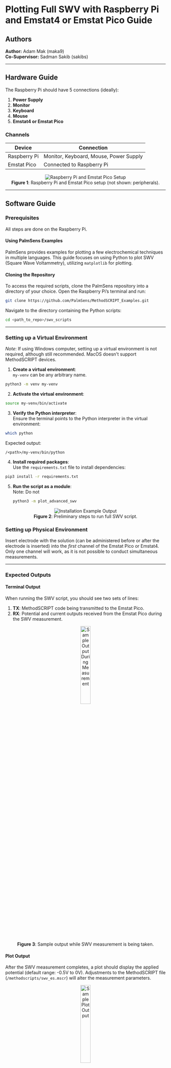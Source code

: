 # Plotting Full SWV with Raspberry Pi and Emstat4 or Emstat Pico Guide

## Authors
**Author:** Adam Mak (maka9)  
**Co-Supervisor:** Sadman Sakib (sakibs)

---

## Hardware Guide

The Raspberry Pi should have 5 connections (ideally):
1. **Power Supply**
2. **Monitor**
3. **Keyboard**
4. **Mouse**
5. **Emstat4 or Emstat Pico**

### Channels

| **Device**       | **Connection** |
|-------------------|----------------|
| Raspberry Pi      | Monitor, Keyboard, Mouse, Power Supply |
| Emstat Pico       | Connected to Raspberry Pi |

<div align="center">

![Raspberry Pi and Emstat Pico Setup](../doc_assets/hardware_setup.png)  
**Figure 1**: Raspberry Pi and Emstat Pico setup (not shown: peripherals).

</div>

---

## Software Guide

### Prerequisites
All steps are done on the Raspberry Pi.  

#### Using PalmSens Examples
PalmSens provides examples for plotting a few electrochemical techniques in multiple languages. This guide focuses on using Python to plot SWV (Square Wave Voltammetry), utilizing `matplotlib` for plotting.

#### Cloning the Repository
To access the required scripts, clone the PalmSens repository into a directory of your choice. Open the Raspberry Pi’s terminal and run:

```bash
git clone https://github.com/PalmSens/MethodSCRIPT_Examples.git
```

Navigate to the directory containing the Python scripts:

```bash
cd <path_to_repo>/swv_scripts
```

---

### Setting up a Virtual Environment
_Note_: If using Windows computer, setting up a virtual environment is not required, although still recommended. MacOS doesn't support MethodSCRIPT devices.
1. **Create a virtual environment**:  
  `my-venv` can be any arbitrary name.
  ```bash
  python3 -m venv my-venv
  ```

2. **Activate the virtual environment**:  
  ```bash
  source my-venv/bin/activate
  ```

3. **Verify the Python interpreter**:  
  Ensure the terminal points to the Python interpreter in the virtual environment:
  ```bash
  which python
  ```
  Expected output:  
  ```
  /<path>/my-venv/bin/python
  ```

4. **Install required packages**:  
  Use the `requirements.txt` file to install dependencies:
  ```bash
  pip3 install -r requirements.txt
  ```

5. **Run the script as a module**:  
  Note: Do not
   ```bash
   python3 -m plot_advanced_swv
   ```

<div align="center">

![Installation Example Output](../doc_assets/installation_example.jpg)  
**Figure 2**: Preliminary steps to run full SWV script.

</div>

### Setting up Physical Environment

Insert electrode with the solution (can be administered before or after the electrode is inserted) into the *first* channel of the Emstat Pico or Emstat4. Only one channel will work, as it is not possible to conduct simultaneous measurements.

---

### Expected Outputs

#### Terminal Output
When running the SWV script, you should see two sets of lines:  
1. **TX**: MethodSCRIPT code being transmitted to the Emstat Pico.  
2. **RX**: Potential and current outputs received from the Emstat Pico during the SWV measurement.

<div align="center">
<img src="../doc_assets/sample_output.jpg" alt="Sample Output During Measurement" width="25%"> 

**Figure 3**: Sample output while SWV measurement is being taken.

</div>

#### Plot Output
After the SWV measurement completes, a plot should display the applied potential (default range: -0.5V to 0V). Adjustments to the MethodSCRIPT file (`/methodscripts/swv_es.mscr`) will alter the measurement parameters.

<div align="center">
<img src="../doc_assets/sample_plot.jpg" alt="Sample Plot Output" width="25%">

**Figure 4**: Sample output when SWV measurement is finished (Shows -0.3V to 0.3V).

</div>

---

## Additional Notes
Recommended to run measurements with Emstat4. Emstat Pico was shown to have aliasing effects, that can be solved by using a second-order Butterworth filter.

To apply the butterworth filter to an SWV measurement, the measurement must be conducted first. Then, move the CSV output under `swv_scripts/output` to `swv_scripts/dev/butterworth/csv` and run `butterworth.py`, making sure that the CSV file path is correctly set. The filtered signal is outputted in `swv_scripts/dev/butterworth/output`.

<div align="center">

<img src="../doc_assets/ms_plot_swv_100hz_unfiltered.png" alt="Unfiltered SWV Plot" width="30%" style="margin-right: 10px;">
<img src="../doc_assets/ms_plot_swv_100hz_butterworth.png" alt="Butterworth Filtered SWV Plot" width="30%" style="margin-right: 10px;">
<img src="../doc_assets/ms_plot_swv_100hz_emstat4.png" alt="Emstat4 SWV Plot" width="30%">

</div>

<div align="center">

**Figure 5-7**: SWV measurement plot at 100 Hz unfiltered, butterworth filtered, and using Emstat4, respectively.

</div>

Here's a [document](https://mcmasteru365-my.sharepoint.com/:w:/g/personal/maka9_mcmaster_ca/Efdt9OWZqZZOsVK4q_6w3oYBpbUoHyyxUG8_DpgKnCxJOw?e=ourUAt) to use PalmSens MethodSCRIPT Examples repo.

---

# Plotting Partial SWV with Raspberry Pi and Emstat4 or Emstat Pico Guide

Partial SWV measurements provide close results to full SWV measurements with less time and less electrode degradation.

Every $n^{th}$ measurement, including the 1st, a calibration is performed. The calibration scan is a full SWV measurement. The peak and bases of the calibration is used to determine a partial potential scanning window. The following measurements until the next $n^{th}$ measurement will only acquire signal in that window. By default, $n=10$, but can be changed in `plot_advanced_partial_swv.py`.

_Note_: This article provides additional information on partial SWV measurements: [https://www.mdpi.com/2079-6374/12/10/782](https://www.mdpi.com/2079-6374/12/10/782).

The same software and hardware setup for the full SWV measurements is required for the partial SWV measurements. `scan_tracker.json` persists the number of scans and previous calibration peaks/bases between measurements. Everytime a new experiment is conducted (i.e. sets of measurements), `scan_tracker.json` must be reset.
```json
{
    "num_scans": 0,
    "peak": 0,
    "left_baseline": 0
}
```

### Expected Plot Outputs

<div align="center">
<img src="../doc_assets/ms_plot_swv_100hz_emstat4_partial.png" alt="Sample Partial SWV Measurement Plot" width="40%" style="margin-right: 10px;">
<img src="../doc_assets/ms_plot_swv_100hz_emstat4_full_and_partial.png" alt="Sample Partial vs. Full SWV Measurement Plot" width="40%">

**Figure 8-9**: Sample Partial SWV Measurement Plot, and comparison between partial and full SWV measurements.

</div>
